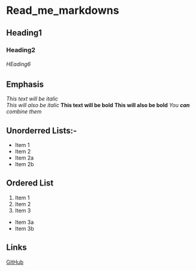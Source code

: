 # Read_me_markdowns

## Heading1
### Heading2
###### HEading6

## Emphasis

*This text will be italic*\
_This will also be italic_
**This text will be bold**
__This will also be bold__
*You **can** combine them*

## Unorderred Lists:-
* Item 1
* Item 2
 * Item 2a
 * Item 2b

## Ordered List
1. Item 1
2. Item 2
3. Item 3
 * Item 3a
 * Item 3b

## Links
[GitHub](http://github.com)
